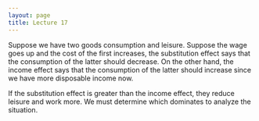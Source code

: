 ```yaml
---
layout: page
title: Lecture 17
---
```


<script type="text/javascript" async src="https://cdnjs.cloudflare.com/ajax/libs/mathjax/2.7.5/latest.js?config=TeX-MML-AM_CHTML" async></script>

Suppose we have two goods consumption and leisure. Suppose the wage goes up and the cost of the first increases, the substitution effect says that the consumption of the latter should decrease. On the other hand, the income effect says that the consumption of the latter should increase since we have more disposable income now.

If the substitution effect is greater than the income effect, they reduce leisure and work more. We must determine which dominates to analyze the situation.